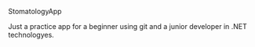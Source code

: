 StomatologyApp

Just a practice app for a beginner using git and a junior developer in .NET technologyes.
